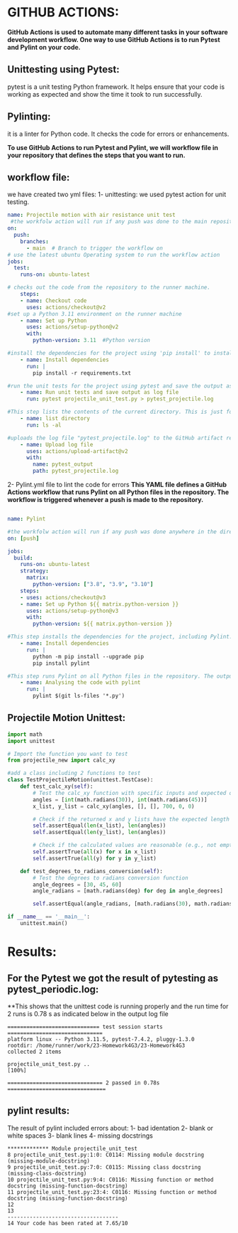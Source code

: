 # GITHUB ACTIONS:
**GitHub Actions is used to automate many different tasks in your software development workflow. One way to use GitHub Actions is to run Pytest and Pylint on your code.**

## Unittesting using Pytest:
pytest is a unit testing Python framework. It helps ensure that your code is working as expected and show the time it took to run successfully. 

## Pylinting:
it is a linter for Python code. It checks the code for errors or enhancements.

**To use GitHub Actions to run Pytest and Pylint, we will workflow file in your repository that defines the steps that you want to run.** 
## workflow file:
we have created two yml files:
1- unittesting:
we used pytest action for unit testing. 
```yaml
name: Projectile motion with air resistance unit test
 #the workfolw action will run if any push was done to the main repository
on:
  push:
    branches: 
      - main  # Branch to trigger the workflow on
# use the latest ubuntu Operating system to run the workflow action
jobs:
  test:
    runs-on: ubuntu-latest

# checks out the code from the repository to the runner machine.
    steps:
    - name: Checkout code
      uses: actions/checkout@v2
#set up a Python 3.11 environment on the runner machine
    - name: Set up Python
      uses: actions/setup-python@v2
      with:
        python-version: 3.11  #Python version

#install the dependencies for the project using 'pip install' to install dependencies we need from "requirements.txt" file
    - name: Install dependencies
      run: |
        pip install -r requirements.txt  

#run the unit tests for the project using pytest and save the output as a log file named "pytest_projectile.log"
    - name: Run unit tests and save output as log file
      run: pytest projectile_unit_test.py > pytest_projectile.log

#This step lists the contents of the current directory. This is just for debugging purposes.
    - name: list directory
      run: ls -al

#uploads the log file "pytest_projectile.log" to the GitHub artifact repository.
    - name: Upload log file
      uses: actions/upload-artifact@v2
      with:
        name: pytest_output
        path: pytest_projectile.log
```


2- Pylint.yml file to lint the code for errors
**This YAML file defines a GitHub Actions workflow that runs Pylint on all Python files in the repository. The workflow is triggered whenever a push is made to the repository.**

```yaml

name: Pylint

#the workfolw action will run if any push was done anywhere in the directory
on: [push]

jobs:
  build:
    runs-on: ubuntu-latest
    strategy:
      matrix:
        python-version: ["3.8", "3.9", "3.10"]
    steps:
    - uses: actions/checkout@v3
    - name: Set up Python ${{ matrix.python-version }}
      uses: actions/setup-python@v3
      with:
        python-version: ${{ matrix.python-version }}

#This step installs the dependencies for the project, including Pylint.
    - name: Install dependencies
      run: |
        python -m pip install --upgrade pip
        pip install pylint

#This step runs Pylint on all Python files in the repository. The output of Pylint is logged to the console.
    - name: Analysing the code with pylint
      run: |
        pylint $(git ls-files '*.py')

```
## Projectile Motion Unittest:
``` python
import math
import unittest

# Import the function you want to test
from projectile_new import calc_xy

#add a class including 2 functions to test
class TestProjectileMotion(unittest.TestCase):
    def test_calc_xy(self):
        # Test the calc_xy function with specific inputs and expected outputs
        angles = [int(math.radians(30)), int(math.radians(45))]
        x_list, y_list = calc_xy(angles, [], [], 700, 0, 0)

        # Check if the returned x and y lists have the expected length
        self.assertEqual(len(x_list), len(angles))
        self.assertEqual(len(y_list), len(angles))

        # Check if the calculated values are reasonable (e.g., not empty)
        self.assertTrue(all(x) for x in x_list)
        self.assertTrue(all(y) for y in y_list)

    def test_degrees_to_radians_conversion(self):
        # Test the degrees to radians conversion function
        angle_degrees = [30, 45, 60]
        angle_radians = [math.radians(deg) for deg in angle_degrees]

        self.assertEqual(angle_radians, [math.radians(30), math.radians(45), math.radians(60)])

if __name__ == '__main__':
    unittest.main()
```

# Results:

## For the Pytest we got the result of pytesting as pytest_periodic.log:

**This shows that the unittest code is running properly and the run time for 2 runs is 0.78 s as indicated below in the output log file
```
============================= test session starts ==============================
platform linux -- Python 3.11.5, pytest-7.4.2, pluggy-1.3.0
rootdir: /home/runner/work/23-Homework4G3/23-Homework4G3
collected 2 items

projectile_unit_test.py ..                                               [100%]

============================== 2 passed in 0.78s ===============================

```
## pylint results:

The result of pylint included errors about:
1- bad identation
2- blank or white spaces
3- blank lines
4- missing docstrings
```
************* Module projectile_unit_test
8 projectile_unit_test.py:1:0: C0114: Missing module docstring (missing-module-docstring)
9 projectile_unit_test.py:7:0: C0115: Missing class docstring (missing-class-docstring)
10 projectile_unit_test.py:9:4: C0116: Missing function or method docstring (missing-function-docstring)
11 projectile_unit_test.py:23:4: C0116: Missing function or method docstring (missing-function-docstring)
12
13
-----------------------------------
14 Your code has been rated at 7.65/10

```

